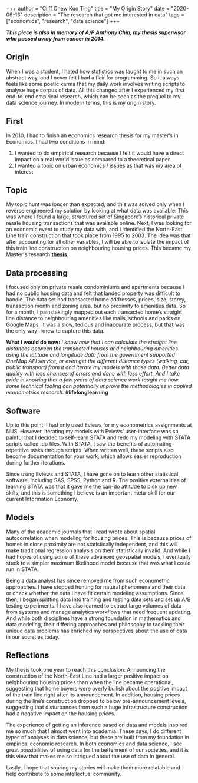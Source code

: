 +++
author = "Cliff Chew Kuo Ting"
title = "My Origin Story"
date = "2020-06-13"
description = "The research that got me interested in data"
tags = ["economics", "research", "data science"]
+++

***This piece is also in memory of A/P Anthony Chin, my thesis supervisor who passed away from cancer in 2014.***

## Origin
When I was a student, I hated how statistics was taught to me in such an abstract way, and I never felt I had a flair for programming. So it always feels like some poetic karma that my daily work involves writing scripts to analyse huge corpus of data. All this changed after I experienced my first end-to-end empirical research, which can be seen as the prequel to my data science journey. In modern terms, this is my origin story.

## First
In 2010, I had to finish an economics research thesis for my master’s in Economics. I had two conditions in mind: 
1. I wanted to do empirical research because I felt it would have a direct impact on a real world issue as compared to a theoretical paper
1. I wanted a topic on urban economics / issues as that was my area of interest

## Topic
My topic hunt was longer than expected, and this was solved only when I reverse engineered my solution by looking at what data was available. This was where I found a large, structured set of Singapore’s historical private resale housing transactions that was available online. Next, I was looking for an economic event to study my data with, and I identified the North-East Line train construction that took place from 1995 to 2003. The idea was that after accounting for all other variables, I will be able to isolate the impact of this train line construction on neighbouring housing prices. This became my Master's research **[thesis](https://scholarbank.nus.edu.sg/handle/10635/30739)**.

## Data processing
I focused only on private resale condominiums and apartments because I had no public housing data and felt that landed property was difficult to handle. The data set had transacted home addresses, prices, size, storey, transaction month and zoning area, but no proximity to amenities data. So for a month, I painstakingly mapped out each transacted home’s straight line distance to neighbouring amenities like malls, schools and parks on Google Maps. It was a slow, tedious and inaccurate process, but that was the only way I knew to capture this data.

**What I would do now:** *I know now that I can calculate the straight line distances between the transacted houses and neighbouring amenities using the latitude and longitude data from the government supported OneMap API service, or even get the different distance types (walking, car, public transport) from it and iterate my models with those data. Better data quality with less chances of errors and done with less effort. And I take pride in knowing that a few years of data science work taught me how some technical tooling can potentially improve the methodologies in applied econometrics research.* **#lifelonglearning**

## Software
Up to this point, I had only used Eviews for my econometrics assignments at NUS. However, iterating my models with Eviews’ user-interface was so painful that I decided to self-learn STATA and redo my modeling with STATA scripts called .do files. With STATA, I saw the benefits of automating repetitive tasks through scripts. When written well, these scripts also become documentation for your work, which allows easier reproduction during further iterations.

Since using Eviews and STATA, I have gone on to learn other statistical software, including SAS, SPSS, Python and R. The positive externalities of learning STATA was that it gave me the can-do attitude to pick up new skills, and this is something I believe is an important meta-skill for our current Information Economy.

## Models
Many of the academic journals that I read wrote about spatial autocorrelation when modeling for housing prices. This is because prices of homes in close proximity are not statistically independent, and this will make traditional regression analysis on them statistically invalid. And while I had hopes of using some of these advanced geospatial models, I eventually stuck to a simpler maximum likelihood model because that was what I could run in STATA.

Being a data analyst has since removed me from such econometric approaches. I have stopped hunting for natural phenomena and their data, or check whether the data I have fit certain modeling assumptions. Since then, I began splitting data into training and testing data sets and set up A/B testing experiments. I have also learned to extract large volumes of data from systems and manage analytics workflows that need frequent updating. And while both disciplines have a strong foundation in mathematics and data modeling, their differing approaches and philosophy to tackling their unique data problems has enriched my perspectives about the use of data in our societies today.

## Reflections
My thesis took one year to reach this conclusion: Announcing the construction of the North-East Line had a larger positive impact on neighbouring housing prices than when the line became operational, suggesting that home buyers were overly bullish about the positive impact of the train line right after its announcement. In addition, housing prices during the line’s construction dropped to below pre-announcement levels, suggesting that disturbances from such a huge infrastructure construction had a negative impact on the housing prices.

The experience of getting an inference based on data and models inspired me so much that I almost went into academia. These days, I do different types of analyses in data science, but these are built from my foundation in empirical economic research. In both economics and data science, I see great possibilities of using data for the betterment of our societies, and it is this view that makes me so intrigued about the use of data in general. 

Lastly, I hope that sharing my stories will make them more relatable and help contribute to some intellectual community.
